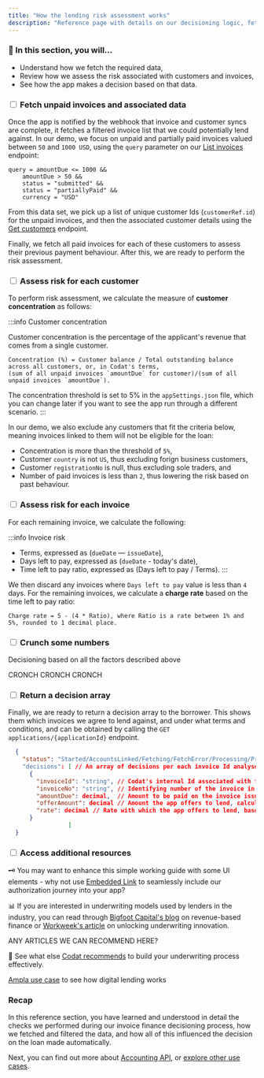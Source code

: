 ```yaml
---
title: "How the lending risk assessment works"
description: "Reference page with details on our decisioning logic, fetching data, and coming to a decision"
---
```


### 🚀 In this section, you will...

* Understand how we fetch the required data, 
* Review how we assess the risk associated with customers and invoices,
* See how the app makes a decision based on that data. 

### <input type="checkbox" unchecked/> Fetch unpaid invoices and associated data

Once the app is notified by the webhook that invoice and customer syncs are complete, it fetches a filtered invoice list that we could potentially lend against. In our demo, we focus on unpaid and partially paid invoices valued between `50` and `1000 USD`, using the `query` parameter on our [List invoices](/accounting-api#/operations/list-invoices) endpoint:

```
query = amountDue <= 1000 &&
	amountDue > 50 &&
	status = "submitted" &&
	status = "partiallyPaid" &&
	currency = "USD"
```

From this data set, we pick up a list of unique customer Ids (`customerRef.id`) for the unpaid invoices, and then the associated customer details using the [Get customers](/accounting-api#/operations/get-customers) endpoint. 

Finally, we fetch all paid invoices for each of these customers to assess their previous payment behaviour. After this, we are ready to perform the risk assessment.

### <input type="checkbox" unchecked/> Assess risk for each customer

To perform risk assessment, we calculate the measure of **customer concentration** as follows:

:::info Customer concentration

Customer concentration is the percentage of the applicant's revenue that comes from a single customer. 

```
Concentration (%) = Customer balance / Total outstanding balance across all customers, or, in Codat's terms,  
(sum of all unpaid invoices `amountDue` for customer)/(sum of all unpaid invoices `amountDue`).  
```

The concentration threshold is set to 5% in the `appSettings.json` file, which you can change later if you want to see the app run through a different scenario. 
:::

In our demo, we also exclude any customers that fit the criteria below, meaning invoices linked to them will not be eligible for the loan: 

- Concentration is more than the threshold of `5%`,
- Customer `country` is not `US`, thus excluding forign business customers,
- Customer `registrationNo` is null, thus excluding sole traders, and
- Number of paid invoices is less than `2`, thus lowering the risk based on past behaviour.

### <input type="checkbox" unchecked/> Assess risk for each invoice

For each remaining invoice, we calculate the following: 

:::info Invoice risk

- Terms, expressed as (`dueDate` — `issueDate`),
- Days left to pay, expressed as (`dueDate` - today's date),
- Time left to pay ratio, expressed as (Days left to pay / Terms).
:::

We then discard any invoices where `Days left to pay` value is less than `4` days. For the remaining invoices, we calculate a **charge rate** based on the time left to pay ratio:
```
Charge rate = 5 - (4 * Ratio), where Ratio is a rate between 1% and 5%, rounded to 1 decimal place.
```
### <input type="checkbox" unchecked/> Crunch some numbers

Decisioning based on all the factors described above

CRONCH CRONCH CRONCH 

### <input type="checkbox" unchecked/> Return a decision array

Finally, we are ready to return a decision array to the borrower. This shows them which invoices we agree to lend against, and under what terms and conditions, and can be obtained by calling the `GET applications/{applicationId}` endpoint. 

```json title="Example decision response"
  {
    "status": "Started/AccountsLinked/Fetching/FetchError/Processing/ProcessingError/Complete" // Response displays one of these possible application statuses
    "decisions": [ // An array of decisions per each invoice Id analysed during the application
      {
        "invoiceId": "string", // Codat's internal Id associated with fetched invoices
        "invoiceNo": "string", // Identifying number of the invoice in the applicant's accounting system
        "amountDue": decimal,  // Amount to be paid on the invoice issued to customer
        "offerAmount": decimal // Amount the app offers to lend, calculated as 90% of amountDue
        "rate": decimal // Rate with which the app offers to lend, based on each invoice's risk
      }
                 ]
  }
```

### <input type="checkbox" unchecked/> Access additional resources

🗝️ You may want to enhance this simple working guide with some UI elements - why not use [Embedded Link](https://docs.codat.io/auth-flow/authorize-embedded-link) to seamlessly include our authorization journey into your app?

📊 If you are interested in underwriting models used by lenders in the industry, you can read through [Bigfoot Capital's blog](https://www.bigfootcap.com/revenue-based-financing/) on revenue-based finance or [Workweek's article](https://workweek.com/2023/03/02/unlocking-lending-innovation) on unlocking underwriting innovation.

ANY ARTICLES WE CAN RECOMMEND HERE?

🧠 See what else [Codat recommends](https://www.codat.io/blog/how-to-underwrite-ecommerce-merchants-effectively/) to build your underwriting process effectively. 

[Ampla use case](https://www.codat.io/case-study/ampla/) to see how digital lending works 

### Recap

In this reference section, you have learned and understood in detail the checks we performed during our invoice finance decisioning process, how we fetched and filtered the data, and how all of this influenced the decision on the loan made automatically. 

Next, you can find out more about [Accounting API](/accounting-api/overview), or [explore other use cases](https://docs.codat.io/usecases/overview).